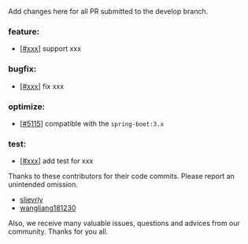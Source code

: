 Add changes here for all PR submitted to the develop branch.

<!-- Please add the `changes` to the following location(feature/bugfix/optimize/test) based on the type of PR -->

### feature:
- [[#xxx](https://github.com/seata/seata/pull/xxx)] support xxx

### bugfix:
- [[#xxx](https://github.com/seata/seata/pull/xxx)] fix xxx

### optimize:
- [[#5115](https://github.com/seata/seata/pull/5115)] compatible with the `spring-boot:3.x`

### test:
- [[#xxx](https://github.com/seata/seata/pull/xxx)] add test for xxx

Thanks to these contributors for their code commits. Please report an unintended omission.

<!-- Please make sure your Github ID is in the list below -->
- [slievrly](https://github.com/slievrly)
- [wangliang181230](https://github.com/wangliang181230)

Also, we receive many valuable issues, questions and advices from our community. Thanks for you all.
